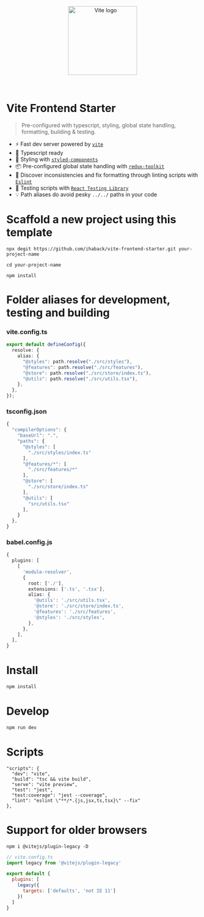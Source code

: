 <p align="center">
  <a href="https://vitejs.dev" target="_blank" rel="noopener noreferrer">
    <img width="180" src="https://vitejs.dev/logo.svg" alt="Vite logo">
  </a>
</p>
<br/>

# Vite Frontend Starter

> Pre-configured with typescript, styling, global state handling, formatting, building & testing.

- ⚡️ Fast dev server powered by [`vite`](https://vitejs.dev/)
- 📖 Typescript ready
- 💅 Styling with [`styled-components`](https://styled-components.com/)
- 📦 Pre-configured global state handling with [`redux-toolkit`](https://redux-toolkit.js.org)
- 🐛 Discover inconsistencies and fix formatting through linting scripts with [`Eslint`](https://eslint.org/)
- 🔑 Testing scripts with [`React Testing Library`](https://testing-library.com/docs/react-testing-library/intro/)
- 💡 Path aliases do avoid pesky `../../` paths in your code

# Scaffold a new project using this template
```
npx degit https://github.com/ihaback/vite-frontend-starter.git your-project-name
```
```
cd your-project-name
```
```
npm install
```

# Folder aliases for development, testing and building
### vite.config.ts

```ts
export default defineConfig({
  resolve: {
    alias: {
      "@styles": path.resolve("./src/styles"),
      "@features": path.resolve("./src/features"),
      "@store": path.resolve("./src/store/index.ts"),
      "@utils": path.resolve("./src/utils.tsx"),
    },
  },
});

```
### tsconfig.json

```ts
{
  "compilerOptions": {
    "baseUrl": ".",
    "paths": {
      "@styles": [
        "./src/styles/index.ts"
      ],
      "@features/*": [
        "./src/features/*"
      ],
      "@store": [
        "./src/store/index.ts"
      ],
      "@utils": [
        "src/utils.tsx"
      ],
    }
  },
}
```

### babel.config.js

```ts
{
  plugins: [
    [
      'module-resolver',
      {
        root: ['./'],
        extensions: ['.ts', '.tsx'],
        alias: {
          '@utils': './src/utils.tsx',
          '@store': './src/store/index.ts',
          '@features': './src/features',
          '@styles': './src/styles',
        },
      },
    ],
  ],
}
```


# Install
```bash
npm install
```

# Develop
```bash
npm run dev
```
# Scripts
```
"scripts": {
  "dev": "vite",
  "build": "tsc && vite build",
  "serve": "vite preview",
  "test": "jest",
  "test:coverage": "jest --coverage",
  "lint": "eslint \"**/*.{js,jsx,ts,tsx}\" --fix"
},
```

# Support for older browsers

```
npm i @vitejs/plugin-legacy -D
```
```js
// vite.config.ts
import legacy from '@vitejs/plugin-legacy'

export default {
  plugins: [
    legacy({
      targets: ['defaults', 'not IE 11']
    })
  ]
}